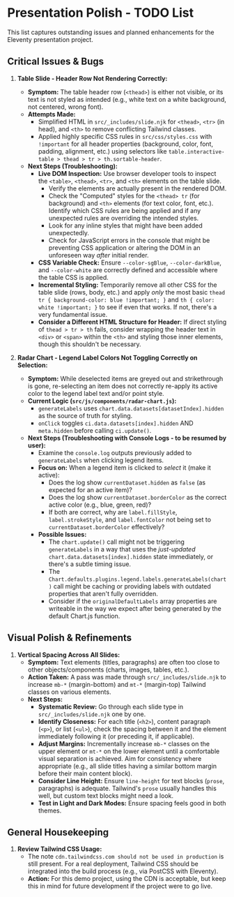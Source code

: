 # Presentation Polish - TODO List

This list captures outstanding issues and planned enhancements for the Eleventy presentation project.

## Critical Issues & Bugs

1.  **Table Slide - Header Row Not Rendering Correctly:**
    *   **Symptom:** The table header row (`<thead>`) is either not visible, or its text is not styled as intended (e.g., white text on a white background, not centered, wrong font).
    *   **Attempts Made:**
        *   Simplified HTML in `src/_includes/slide.njk` for `<thead>`, `<tr>` (in head), and `<th>` to remove conflicting Tailwind classes.
        *   Applied highly specific CSS rules in `src/css/styles.css` with `!important` for all header properties (background, color, font, padding, alignment, etc.) using selectors like `table.interactive-table > thead > tr > th.sortable-header`.
    *   **Next Steps (Troubleshooting):**
        *   **Live DOM Inspection:** Use browser developer tools to inspect the `<table>`, `<thead>`, `<tr>`, and `<th>` elements on the table slide.
            *   Verify the elements are actually present in the rendered DOM.
            *   Check the "Computed" styles for the `<thead> tr` (for background) and `<th>` elements (for text color, font, etc.). Identify which CSS rules are being applied and if any unexpected rules are overriding the intended styles.
            *   Look for any inline styles that might have been added unexpectedly.
            *   Check for JavaScript errors in the console that might be preventing CSS application or altering the DOM in an unforeseen way *after* initial render.
        *   **CSS Variable Check:** Ensure `--color-sgBlue`, `--color-darkBlue`, and `--color-white` are correctly defined and accessible where the table CSS is applied.
        *   **Incremental Styling:** Temporarily remove all other CSS for the table slide (rows, body, etc.) and apply *only* the most basic `thead tr { background-color: blue !important; }` and `th { color: white !important; }` to see if even that works. If not, there's a very fundamental issue.
        *   **Consider a Different HTML Structure for Header:** If direct styling of `thead > tr > th` fails, consider wrapping the header text in `<div>` or `<span>` within the `<th>` and styling those inner elements, though this shouldn't be necessary.

2.  **Radar Chart - Legend Label Colors Not Toggling Correctly on Selection:**
    *   **Symptom:** While deselected items are greyed out and strikethrough is gone, re-selecting an item does not correctly re-apply its active color to the legend label text and/or point style.
    *   **Current Logic (`src/js/components/radar-chart.js`):**
        *   `generateLabels` uses `chart.data.datasets[datasetIndex].hidden` as the source of truth for styling.
        *   `onClick` toggles `ci.data.datasets[index].hidden` AND `meta.hidden` before calling `ci.update()`.
    *   **Next Steps (Troubleshooting with Console Logs - to be resumed by user):**
        *   Examine the `console.log` outputs previously added to `generateLabels` when clicking legend items.
        *   **Focus on:** When a legend item is clicked to *select* it (make it active):
            *   Does the log show `currentDataset.hidden` as `false` (as expected for an active item)?
            *   Does the log show `currentDataset.borderColor` as the correct active color (e.g., blue, green, red)?
            *   If both are correct, why are `label.fillStyle`, `label.strokeStyle`, and `label.fontColor` not being set to `currentDataset.borderColor` effectively?
        *   **Possible Issues:**
            *   The `chart.update()` call might not be triggering `generateLabels` in a way that uses the *just-updated* `chart.data.datasets[index].hidden` state immediately, or there's a subtle timing issue.
            *   The `Chart.defaults.plugins.legend.labels.generateLabels(chart)` call might be caching or providing labels with outdated properties that aren't fully overridden.
            *   Consider if the `originalDefaultLabels` array properties are writeable in the way we expect after being generated by the default Chart.js function.

## Visual Polish & Refinements

1.  **Vertical Spacing Across All Slides:**
    *   **Symptom:** Text elements (titles, paragraphs) are often too close to other objects/components (charts, images, tables, etc.).
    *   **Action Taken:** A pass was made through `src/_includes/slide.njk` to increase `mb-*` (margin-bottom) and `mt-*` (margin-top) Tailwind classes on various elements.
    *   **Next Steps:**
        *   **Systematic Review:** Go through each slide type in `src/_includes/slide.njk` one by one.
        *   **Identify Closeness:** For each title (`<h2>`), content paragraph (`<p>`), or list (`<ul>`), check the spacing between it and the element immediately following it (or preceding it, if applicable).
        *   **Adjust Margins:** Incrementally increase `mb-*` classes on the upper element or `mt-*` on the lower element until a comfortable visual separation is achieved. Aim for consistency where appropriate (e.g., all slide titles having a similar bottom margin before their main content block).
        *   **Consider Line Height:** Ensure `line-height` for text blocks (`prose`, paragraphs) is adequate. Tailwind's `prose` usually handles this well, but custom text blocks might need a look.
        *   **Test in Light and Dark Modes:** Ensure spacing feels good in both themes.

## General Housekeeping

1.  **Review Tailwind CSS Usage:**
    *   The note `cdn.tailwindcss.com should not be used in production` is still present. For a real deployment, Tailwind CSS should be integrated into the build process (e.g., via PostCSS with Eleventy).
    *   **Action:** For this demo project, using the CDN is acceptable, but keep this in mind for future development if the project were to go live. 